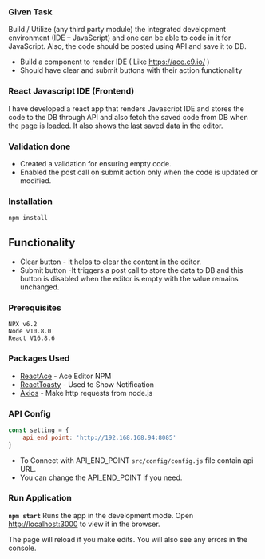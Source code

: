 ### Given Task
Build / Utilize (any third party module) the integrated development environment (IDE – JavaScript) and
one can be able to code in it for JavaScript.
Also, the code should be posted using API and save it to DB.

* Build a component to render IDE ( Like https://ace.c9.io/ )
* Should have clear and submit buttons with their action functionality

### React Javascript IDE (Frontend)

I have developed a react app that renders Javascript IDE and stores the code to the DB through API and also fetch the saved code from DB when the page is loaded. It also shows the last saved data in the editor.
    
### Validation done
* Created a validation for ensuring empty code.
* Enabled the post call on submit action only when the code is updated or modified.

### Installation 
`npm install`

## Functionality
* Clear button - It helps to clear the content in the editor.
* Submit button -It triggers a post call to store the data to DB and this button is disabled when the editor is empty with the value remains unchanged.

### Prerequisites
    NPX v6.2
    Node v10.8.0
    React V16.8.6

### Packages Used
* [ReactAce](https://www.npmjs.com/package/react-ace) - Ace Editor NPM
* [ReactToasty](https://www.npmjs.com/package/react-toastify) - Used to Show Notification
* [Axios](https://www.npmjs.com/package/axios) - Make http requests from node.js

### API Config

```javascript
const setting = {
    api_end_point: 'http://192.168.168.94:8085'
}
```
* To Connect with API_END_POINT  `src/config/config.js` file contain api URL.
* You can change the API_END_POINT if you need.

### Run Application

**`npm start`**
Runs the app in the development mode.
Open [http://localhost:3000](http://localhost:3000) to view it in the browser.

The page will reload if you make edits.
You will also see any errors in the console.



